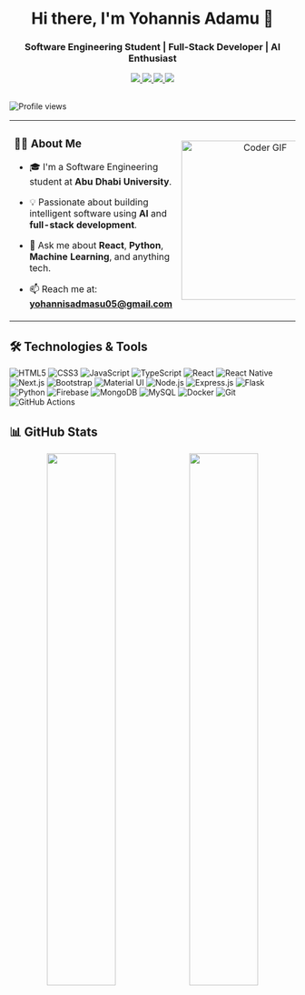 

<div align="center">

  <h1>Hi there, I'm Yohannis Adamu 👋</h1>
  <h3>Software Engineering Student | Full-Stack Developer | AI Enthusiast</h3>

  <a href="https://www.linkedin.com/in/yohannis-adamu-1837832b9">
    <img src="https://img.shields.io/badge/LinkedIn-0077B5?style=flat-square&logo=linkedin&logoColor=white" />
  </a>
  <a href="https://github.com/Johannes613">
    <img src="https://img.shields.io/badge/GitHub-181717?style=flat-square&logo=github&logoColor=white" />
  </a>
  <a href="https://x.com/john40336738581">
    <img src="https://img.shields.io/badge/Twitter-1DA1F2?style=flat-square&logo=twitter&logoColor=white" />
  </a>
  <a href="mailto:yohannisadmasu05@gmail.com">
    <img src="https://img.shields.io/badge/Gmail-D14836?style=flat-square&logo=gmail&logoColor=white" />
  </a>

</div>

<br/>

<p align="left">
  <img src="https://komarev.com/ghpvc/?username=Johannes613&label=Profile%20views&color=0e75b6&style=flat" alt="Profile views" />
</p>

<!-- About Me + GIF side by side with no border -->
<table>
  <tr>
    <td style="vertical-align: top; width: 60%;">
      
<h3>👨‍🎓 About Me</h3>

- 🎓 I'm a Software Engineering student at **Abu Dhabi University**.  
- 💡 Passionate about building intelligent software using **AI** and **full-stack development**.  
- 💬 Ask me about **React**, **Python**, **Machine Learning**, and anything tech.  
- 📫 Reach me at: **yohannisadmasu05@gmail.com**

   </td>
   <td style="text-align: center; width: 40%;">
     <img src="https://media.giphy.com/media/qgQUggAC3Pfv687qPC/giphy.gif" width="280" alt="Coder GIF" />
   </td>
  </tr>
</table>



## 🛠️ Technologies & Tools

![HTML5](https://img.shields.io/badge/html5-%23E34F26.svg?style=for-the-badge&logo=html5&logoColor=white)
![CSS3](https://img.shields.io/badge/css3-%231572B6.svg?style=for-the-badge&logo=css3&logoColor=white)
![JavaScript](https://img.shields.io/badge/javascript-%23323330.svg?style=for-the-badge&logo=javascript&logoColor=%23F7DF1E)
![TypeScript](https://img.shields.io/badge/typescript-%23007ACC.svg?style=for-the-badge&logo=typescript&logoColor=white)
![React](https://img.shields.io/badge/react-%2320232a.svg?style=for-the-badge&logo=react&logoColor=%2361DAFB)
![React Native](https://img.shields.io/badge/react--native-%2320232a.svg?style=for-the-badge&logo=react&logoColor=%2361DAFB)
![Next.js](https://img.shields.io/badge/next.js-black?style=for-the-badge&logo=next.js&logoColor=white)
![Bootstrap](https://img.shields.io/badge/bootstrap-%23563D7C.svg?style=for-the-badge&logo=bootstrap&logoColor=white)
![Material UI](https://img.shields.io/badge/materialui-%230081CB.svg?style=for-the-badge&logo=material-ui&logoColor=white)
![Node.js](https://img.shields.io/badge/node.js-6DA55F?style=for-the-badge&logo=node.js&logoColor=white)
![Express.js](https://img.shields.io/badge/express.js-%23404d59.svg?style=for-the-badge&logo=express&logoColor=%2361DAFB)
![Flask](https://img.shields.io/badge/flask-%23000.svg?style=for-the-badge&logo=flask&logoColor=white)
![Python](https://img.shields.io/badge/python-3670A0?style=for-the-badge&logo=python&logoColor=ffdd54)
![Firebase](https://img.shields.io/badge/firebase-%23039BE5.svg?style=for-the-badge&logo=firebase)
![MongoDB](https://img.shields.io/badge/MongoDB-%234ea94b.svg?style=for-the-badge&logo=mongodb&logoColor=white)
![MySQL](https://img.shields.io/badge/mysql-%2300000f.svg?style=for-the-badge&logo=mysql&logoColor=white)
![Docker](https://img.shields.io/badge/docker-%230db7ed.svg?style=for-the-badge&logo=docker&logoColor=white)
![Git](https://img.shields.io/badge/git-%23F05033.svg?style=for-the-badge&logo=git&logoColor=white)
![GitHub Actions](https://img.shields.io/badge/github%20actions-%232671E5.svg?style=for-the-badge&logo=githubactions&logoColor=white)



## 📊 GitHub Stats

<div align="center">
  <img src="https://github-readme-stats.vercel.app/api?username=Johannes613&show_icons=true&theme=radical&hide_border=true&count_private=true" width="49%" />
  <img src="https://github-readme-streak-stats.herokuapp.com?user=Johannes613&theme=radical&hide_border=true" width="49%" />
</div>
